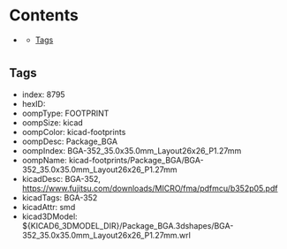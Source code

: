 



Contents
========

* [](#)
	* [Tags](#tags)

# 

## Tags

- index: 8795
- hexID: 
- oompType: FOOTPRINT
- oompSize: kicad
- oompColor: kicad-footprints
- oompDesc: Package_BGA
- oompIndex: BGA-352_35.0x35.0mm_Layout26x26_P1.27mm
- oompName: kicad-footprints/Package_BGA/BGA-352_35.0x35.0mm_Layout26x26_P1.27mm
- kicadDesc: BGA-352, https://www.fujitsu.com/downloads/MICRO/fma/pdfmcu/b352p05.pdf
- kicadTags: BGA-352
- kicadAttr: smd
- kicad3DModel: ${KICAD6_3DMODEL_DIR}/Package_BGA.3dshapes/BGA-352_35.0x35.0mm_Layout26x26_P1.27mm.wrl
